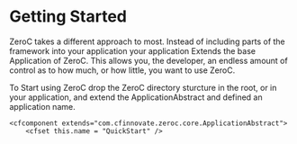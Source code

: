 # Getting Started #
ZeroC takes a different approach to most. Instead of including parts of the framework into your application your application Extends the base Application of ZeroC. This allows you, the developer, an endless amount of control as to how much, or how little, you want to use ZeroC.

To Start using ZeroC drop the ZeroC directory sturcture in the root, or in your application, and extend the ApplicationAbstract and defined an application name.

```
<cfcomponent extends="com.cfinnovate.zeroc.core.ApplicationAbstract">
    <cfset this.name = "QuickStart" />
```